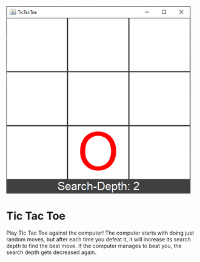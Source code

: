 <img src="readme/tictactoeanimation.gif">

# Tic Tac Toe
Play TIc Tac Toe against the computer! The computer starts with doing just random moves, but after each time you defeat it, it will increase its search depth to find the best move. If the computer manages to beat you, the search depth gets decreased again.
